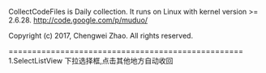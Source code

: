 CollectCodeFiles is Daily collection.
It runs on Linux with kernel version >= 2.6.28.
http://code.google.com/p/muduo/

Copyright (c) 2017, Chengwei Zhao.  All rights reserved.

==================================================
1.SelectListView     下拉选择框,点击其他地方自动收回